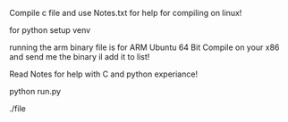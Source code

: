 Compile c file and use Notes.txt for help for compiling on linux!

for python setup venv

running the arm binary file is for ARM Ubuntu 64 Bit Compile on your x86 and send me the binary il add it to list!

Read Notes for help with C and python experiance!


python run.py


./file
